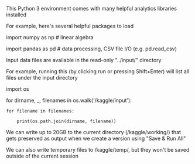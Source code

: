 This Python 3 environment comes with many helpful analytics libraries installed

For example, here's several helpful packages to load


import numpy as np # linear algebra

import pandas as pd # data processing, CSV file I/O (e.g. pd.read_csv)


Input data files are available in the read-only "../input/" directory

For example, running this (by clicking run or pressing Shift+Enter) will list all files under the input directory


import os

for dirname, _, filenames in os.walk('/kaggle/input'):

    for filename in filenames:
    
        print(os.path.join(dirname, filename))
        

We can write up to 20GB to the current directory (/kaggle/working/) that gets preserved as output when we create a version using "Save & Run All" 

We can also write temporary files to /kaggle/temp/, but they won't be saved outside of the current session
